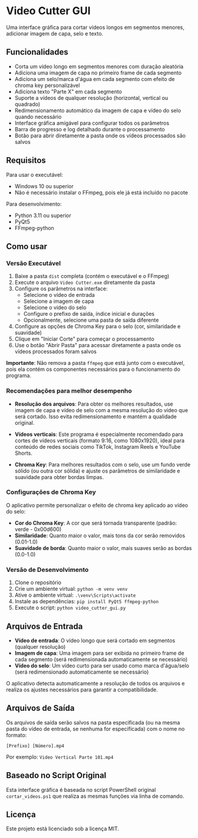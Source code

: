 # Video Cutter GUI

Uma interface gráfica para cortar vídeos longos em segmentos menores, adicionar imagem de capa, selo e texto.

## Funcionalidades

- Corta um vídeo longo em segmentos menores com duração aleatória
- Adiciona uma imagem de capa no primeiro frame de cada segmento
- Adiciona um selo/marca d'água em cada segmento com efeito de chroma key personalizável
- Adiciona texto "Parte X" em cada segmento
- Suporte a vídeos de qualquer resolução (horizontal, vertical ou quadrado)
- Redimensionamento automático da imagem de capa e vídeo do selo quando necessário
- Interface gráfica amigável para configurar todos os parâmetros
- Barra de progresso e log detalhado durante o processamento
- Botão para abrir diretamente a pasta onde os vídeos processados são salvos

## Requisitos

Para usar o executável:

- Windows 10 ou superior
- Não é necessário instalar o FFmpeg, pois ele já está incluído no pacote

Para desenvolvimento:

- Python 3.11 ou superior
- PyQt5
- FFmpeg-python

## Como usar

### Versão Executável

1. Baixe a pasta `dist` completa (contém o executável e o FFmpeg)
2. Execute o arquivo `Video Cutter.exe` diretamente da pasta
3. Configure os parâmetros na interface:
   - Selecione o vídeo de entrada
   - Selecione a imagem de capa
   - Selecione o vídeo do selo
   - Configure o prefixo de saída, índice inicial e durações
   - Opcionalmente, selecione uma pasta de saída diferente
4. Configure as opções de Chroma Key para o selo (cor, similaridade e suavidade)
5. Clique em "Iniciar Corte" para começar o processamento
6. Use o botão "Abrir Pasta" para acessar diretamente a pasta onde os vídeos processados foram salvos

**Importante**: Não remova a pasta `ffmpeg` que está junto com o executável, pois ela contém os componentes necessários para o funcionamento do programa.

### Recomendações para melhor desempenho

- **Resolução dos arquivos**: Para obter os melhores resultados, use imagem de capa e vídeo de selo com a mesma resolução do vídeo que será cortado. Isso evita redimensionamento e mantém a qualidade original.

- **Vídeos verticais**: Este programa é especialmente recomendado para cortes de vídeos verticais (formato 9:16, como 1080x1920), ideal para conteúdo de redes sociais como TikTok, Instagram Reels e YouTube Shorts.

- **Chroma Key**: Para melhores resultados com o selo, use um fundo verde sólido (ou outra cor sólida) e ajuste os parâmetros de similaridade e suavidade para obter bordas limpas.

### Configurações de Chroma Key

O aplicativo permite personalizar o efeito de chroma key aplicado ao vídeo do selo:

- **Cor do Chroma Key**: A cor que será tornada transparente (padrão: verde - 0x00d600)
- **Similaridade**: Quanto maior o valor, mais tons da cor serão removidos (0.01-1.0)
- **Suavidade de borda**: Quanto maior o valor, mais suaves serão as bordas (0.0-1.0)

### Versão de Desenvolvimento

1. Clone o repositório
2. Crie um ambiente virtual: `python -m venv venv`
3. Ative o ambiente virtual: `.\venv\Scripts\activate`
4. Instale as dependências: `pip install PyQt5 ffmpeg-python`
5. Execute o script: `python video_cutter_gui.py`

## Arquivos de Entrada

- **Vídeo de entrada**: O vídeo longo que será cortado em segmentos (qualquer resolução)
- **Imagem de capa**: Uma imagem para ser exibida no primeiro frame de cada segmento (será redimensionada automaticamente se necessário)
- **Vídeo do selo**: Um vídeo curto para ser usado como marca d'água/selo (será redimensionado automaticamente se necessário)

O aplicativo detecta automaticamente a resolução de todos os arquivos e realiza os ajustes necessários para garantir a compatibilidade.

## Arquivos de Saída

Os arquivos de saída serão salvos na pasta especificada (ou na mesma pasta do vídeo de entrada, se nenhuma for especificada) com o nome no formato:

`[Prefixo] [Número].mp4`

Por exemplo: `Video Vertical Parte 101.mp4`

## Baseado no Script Original

Esta interface gráfica é baseada no script PowerShell original `cortar_videos.ps1` que realiza as mesmas funções via linha de comando.

## Licença

Este projeto está licenciado sob a licença MIT.
